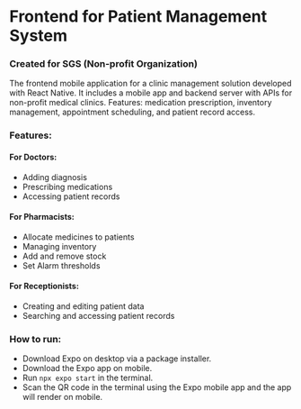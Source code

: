 # Frontend for Patient Management System

### Created for SGS (Non-profit Organization)

The frontend mobile application for a clinic management solution developed with React Native.
It includes a mobile app and backend server with APIs for non-profit medical clinics.
Features: medication prescription, inventory management, appointment scheduling, and patient record access.

### Features:

#### For Doctors:

- Adding diagnosis
- Prescribing medications
- Accessing patient records

#### For Pharmacists:

- Allocate medicines to patients
- Managing inventory
- Add and remove stock
- Set Alarm thresholds

#### For Receptionists:

- Creating and editing patient data
- Searching and accessing patient records

### How to run:

- Download Expo on desktop via a package installer.
- Download the Expo app on mobile.
- Run `npx expo start` in the terminal.
- Scan the QR code in the terminal using the Expo mobile app and the app will render on mobile.

<!-- # Generate Neural Net Diagrams directly from your code

TensorDraw is a python library that allows you to generate neural network diagrams directly from your code. \
By passing your model file into the library, it automatically generates the LaTeX code for drawing neural networks and renders it as a PDF.

Built on top of PlotNeuralNet.

- **PlotNeuralNet Custom Modified Library used in this repository**: https://github.com/SushaanthSrinivasan/PlotNeuralNet
- **PlotNeuralNet Base Library**: https://github.com/HarisIqbal88/PlotNeuralNet -->
